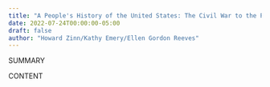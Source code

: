 ```yaml
---
title: "A People's History of the United States: The Civil War to the Present"
date: 2022-07-24T00:00:00-05:00
draft: false
author: "Howard Zinn/Kathy Emery/Ellen Gordon Reeves"
---
```


SUMMARY

<!--more-->

CONTENT